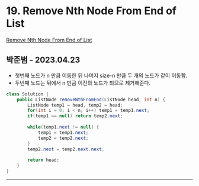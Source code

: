 # 19. Remove Nth Node From End of List

[Remove Nth Node From End of List](https://leetcode.com/problems/remove-nth-node-from-end-of-list/)

## 박준범 - 2023.04.23

- 첫번째 노드가 n 만큼 이동한 뒤 나머지 size-n 만큼 두 개의 노드가 같이 이동함.
- 두번째 노드는 뒤에서 n 만큼 이전의 노드가 되므로 제거해준다.

```java
class Solution {
    public ListNode removeNthFromEnd(ListNode head, int n) {
        ListNode temp1 = head, temp2 = head;
        for(int i = 0; i < n; i++) temp1 = temp1.next;
        if(temp1 == null) return temp2.next;
        
        while(temp1.next != null) {
            temp1 = temp1.next;
            temp2 = temp2.next;
        }
        temp2.next = temp2.next.next;
        
        return head;
    }
}
```

---

